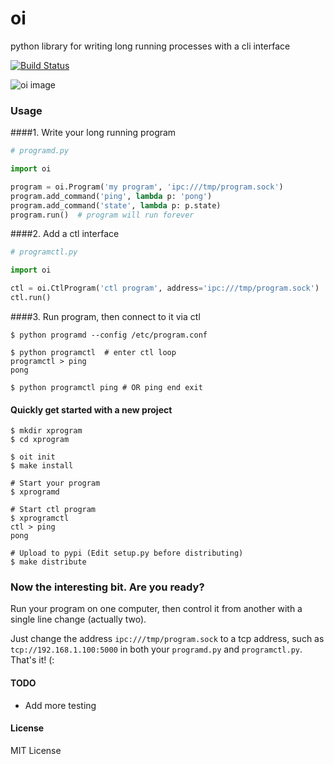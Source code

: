 oi
==
python library for writing long running processes with a cli interface

[![Build Status](https://travis-ci.org/walkr/oi.svg?branch=master)](https://travis-ci.org/walkr/oi)

![oi image](http://i.imgur.com/dxSzpPh.jpg)



### Usage


####1. Write your long running program

```python
# programd.py

import oi

program = oi.Program('my program', 'ipc:///tmp/program.sock')
program.add_command('ping', lambda p: 'pong')
program.add_command('state', lambda p: p.state)
program.run()  # program will run forever
```

####2. Add a ctl interface

```python
# programctl.py

import oi

ctl = oi.CtlProgram('ctl program', address='ipc:///tmp/program.sock')
ctl.run()
```


####3. Run program, then connect to it via ctl
```shell
$ python programd --config /etc/program.conf

$ python programctl  # enter ctl loop
programctl > ping
pong

$ python programctl ping # OR ping end exit
```

#### Quickly get started with a new project

```shell
$ mkdir xprogram
$ cd xprogram

$ oit init
$ make install

# Start your program
$ xprogramd

# Start ctl program
$ xprogramctl
ctl > ping
pong

# Upload to pypi (Edit setup.py before distributing)
$ make distribute
```

### Now the interesting bit. Are you ready?
Run your program on one computer, then control it from another with a single line change (actually two).

Just change the address `ipc:///tmp/program.sock` to a tcp address, such as `tcp://192.168.1.100:5000` in both your `programd.py` and `programctl.py`. That's it! (:

#### TODO

* Add more testing

#### License

MIT License
